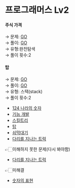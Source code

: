 # 프로그래머스 Lv2

#### 주식 가격  
→ 문제: <a href="https://programmers.co.kr/learn/courses/30/lessons/42584">GO</a>  
→ 풀이: <a href="https://github.com/Choyoonyoung98/Algorithm/blob/master/Programmers/programmers_lev2/StockPrice/StockPrice/main.cpp">GO</a>  
→ 유형:완전탐색  
→ 풀이 횟수:2

#### 탑  
→ 문제: <a href="https://programmers.co.kr/learn/courses/30/lessons/42588">GO</a>  
→ 풀이: <a href="https://github.com/Choyoonyoung98/Algorithm/blob/master/Programmers/programmers_lev2/Tower/Tower/main.cpp">GO</a>  
→ 유형: 스택(stack)  
→ 풀이 횟수:2

- <a href="https://github.com/Choyoonyoung98/Algorithm/blob/master/programmers_lev2/124WorldNumb/124WorldNumb/main.cpp">124 나라의 숫자</a>
- <a href="https://github.com/Choyoonyoung98/Algorithm/blob/master/programmers_lev2/FunctionDev/FunctionDev/main.cpp">기능 개발<a>
- <a href="https://github.com/Choyoonyoung98/Algorithm/blob/master/programmers_lev2/SkillTree/SkillTree/main.cpp">스킬트리</a>
- <a href="https://github.com/Choyoonyoung98/Algorithm/blob/master/programmers_lev2/Tower/Tower/main.cpp">탑</a>
- <a href="https://github.com/Choyoonyoung98/Algorithm/blob/master/programmers_lev2/IronBar/IronBar/main.cpp">쇠막대기</a>
- <a href="https://github.com/Choyoonyoung98/Algorithm/blob/master/programmers_lev2/IronBar/IronBar/main.cpp">다리를 지나는 트럭</a>


👉🏻이해하지 못한 문제(다시 봐야함)
- <a href="https://github.com/Choyoonyoung98/Algorithm/blob/master/programmers_lev2/IronBar/IronBar/main.cpp">다리를 지나는 트럭</a>

👉🏻미해결
- <a href="https://github.com/Choyoonyoung98/Algorithm/blob/master/programmers_lev2/ExpressionOfNumb/ExpressionOfNumb/main.cpp">숫자의 표현</a>
  
